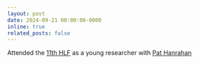 ```yaml
---
layout: post
date: 2024-09-21 00:00:00-0000
inline: true
related_posts: false
---
```


Attended the <a href="https://www.heidelberg-laureate-forum.org" target="_blank">11th HLF</a> as a young researcher with <a href="https://en.wikipedia.org/wiki/Pat_Hanrahan" target="_blank">Pat Hanrahan</a>
